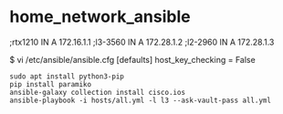 # home_network_ansible

;rtx1210            IN A        172.16.1.1
;l3-3560            IN A        172.28.1.2
;l2-2960            IN A        172.28.1.3

$ vi /etc/ansible/ansible.cfg
[defaults]
host_key_checking = False

```shell
sudo apt install python3-pip
pip install paramiko
ansible-galaxy collection install cisco.ios
ansible-playbook -i hosts/all.yml -l l3 --ask-vault-pass all.yml
```
